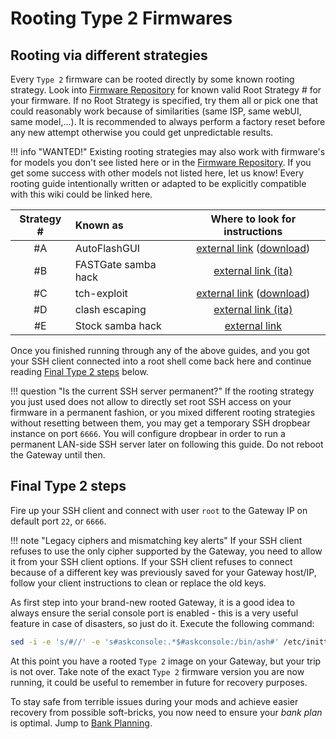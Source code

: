 # Rooting Type 2 Firmwares

## Rooting via different strategies

Every `Type 2` firmware can be rooted directly by some known rooting strategy. Look into [Firmware Repository](../../Repository/) for known valid Root Strategy # for your firmware. If no Root Strategy is specified, try them all or pick one that could reasonably work because of similarities (same ISP, same webUI, same model,...). It is recommended to always perform a factory reset before any new attempt otherwise you could get unpredictable results.

!!! info "WANTED!"
    Existing rooting strategies may also work with firmware's for models you don't see listed here or in the [Firmware Repository](../../Repository/). If you get some success with other models not listed here, let us know! Every rooting guide intentionally written or adapted to be explicitly compatible with this wiki could be linked here.

 | Strategy # | Known as            | Where to look for instructions |
 |:----------:|:--------------------|:------------------------------:|
 | #A         | AutoFlashGUI        | [external link](https://github.com/mswhirl/autoflashgui) ([download](https://github.com/mswhirl/autoflashgui/archive/master.zip)) |
 | #B         | FASTGate samba hack | [external link (ita)](https://www.ilpuntotecnico.com/forum/index.php?topic=80598) |
 | #C         | tch-exploit         | [external link](https://github.com/BoLaMN/tch-exploit) ([download](https://github.com/BoLaMN/tch-exploit/releases)) |
 | #D         | clash escaping      | [external link (ita)](https://www.ilpuntotecnico.com/forum/index.php/topic,77981.msg246548.html#msg246548) |
 | #E         | Stock samba hack    | [external link](https://github.com/full-disclosure/FDEU-CVE-2020-1FC5) |

Once you finished running through any of the above guides, and you got your SSH client connected into a root shell come back here and continue reading [Final Type 2 steps](#final-type-2-steps) below.

!!! question "Is the current SSH server permanent?"
    If the rooting strategy you just used does not allow to directly set root SSH access on your firmware in a permanent fashion, or you mixed different rooting strategies without resetting between them, you may get a temporary SSH dropbear instance on port `6666`. You will configure dropbear in order to run a permanent LAN-side SSH server later on following this guide. Do not reboot the Gateway until then.

## Final Type 2 steps

Fire up your SSH client and connect with user `root` to the Gateway IP on default port `22`, or `6666`.

!!! note "Legacy ciphers and mismatching key alerts"
    If your SSH client refuses to use the only cipher supported by the Gateway, you need to allow it from your SSH client options.
    If your SSH client refuses to connect because of a different key was previously saved for your Gateway host/IP, follow your client instructions to clean or replace the old keys.

As first step into your brand-new rooted Gateway, it is a good idea to always ensure the serial console port is enabled - this is a very useful feature in case of disasters, so just do it. Execute the following command:

```bash
sed -i -e 's/#//' -e 's#askconsole:.*$#askconsole:/bin/ash#' /etc/inittab
```

At this point you have a rooted `Type 2` image on your Gateway, but your trip is not over. Take note of the exact `Type 2` firmware version you are now running, it could be useful to remember in future for recovery purposes.

To stay safe from terrible issues during your mods and achieve easier recovery from possible soft-bricks, you now need to ensure your *bank plan* is optimal. Jump to [Bank Planning](../PostRoot/#bank-planning).
